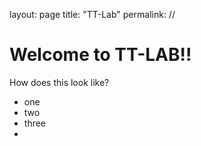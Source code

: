 layout: page
title: "TT-Lab"
permalink: //

# Welcome to TT-LAB!!

How does this look like?

- one
- two
- three
-
